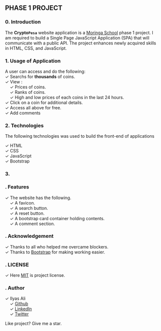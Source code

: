 ## PHASE 1 PROJECT

### 0. Introduction

The **Crypto```Pesa```** website application is a [Moringa School](https://moringaschool.com/) phase 1 project. I am required to build a Single Page JavaScript Application (SPA) that will communicate with a public API. The project enhances newly acquired skills in HTML, CSS, and JavaScript.

### 1. Usage of Application

A user can access and do the following:
<br/> 
&check; Searchs for **thousands** of coins.
<br/>
&check; View :
<br/>
     &nbsp; &nbsp; &check; Prices of coins.<br />
     &nbsp; &nbsp; &check; Ranks of coins.<br />
     &nbsp; &nbsp; &check; High and low prices of each coins in the last 24 hours.<br/>
&check; Click on a coin for additional details.<br/>
&check; Access all above for free.<br/>
&check; Add comments <br/>

### 2. Technologies

The following technologies was used to build the front-end of applications <br/>

&check; HTML <br/>
&check; CSS <br/>
&check; JavaScript <br/>
&check; Bootstrap <br/>

### 3. 

### . Features
&check; The website has the following. <br/>
&nbsp; &nbsp; &check; A favicon.<br/>
&nbsp; &nbsp; &check; A search button.<br/>
&nbsp; &nbsp; &check; A reset button.<br/>
&nbsp; &nbsp; &check; A bootstrap card container holding contents.<br/>
&nbsp; &nbsp; &check; A comment section.<br/>

### . Acknowledgement

&check; Thanks to all who helped me overcame blockers. <br/>
&check; Thanks to [Bootstrap](https://getbootstrap.com/) for making working easier.

### . LICENSE
&check; Here [MIT](./MIT) is project license.

### . Author 

 &check; Ilyas Ali
        <br/>
        &nbsp; &nbsp; &check; [Github](https://github.com/IlyasOsman)
        <br/>
        &nbsp; &nbsp; &check; [LinkedIn](https://www.linkedin.com/in/ilyas-ali-74aa031b7)
        <br/>
        &nbsp; &nbsp; &check; [Twitter](https://twitter.com/iOs__man)

<p>Like project? Give me a star.</p>